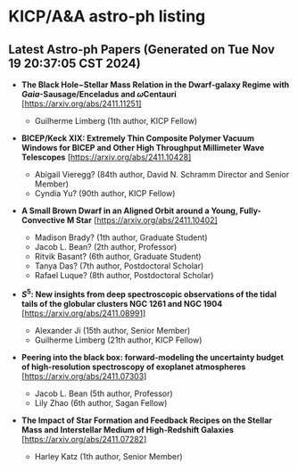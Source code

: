 # KICP/A&A astro-ph listing

## Latest Astro-ph Papers (Generated on Tue Nov 19 20:37:05 CST 2024)

- **The Black Hole$-$Stellar Mass Relation in the Dwarf-galaxy Regime with $Gaia$-Sausage/Enceladus and $\omega$Centauri**
[https://arxiv.org/abs/2411.11251]
  + Guilherme Limberg (1th author, KICP Fellow)

- **BICEP/Keck XIX: Extremely Thin Composite Polymer Vacuum Windows for BICEP and Other High Throughput Millimeter Wave Telescopes**
[https://arxiv.org/abs/2411.10428]
  + Abigail Vieregg? (84th author, David N. Schramm Director and Senior Member)
  + Cyndia Yu? (90th author, KICP Fellow)

- **A Small Brown Dwarf in an Aligned Orbit around a Young, Fully-Convective M Star**
[https://arxiv.org/abs/2411.10402]
  + Madison Brady? (1th author, Graduate Student)
  + Jacob L. Bean? (2th author, Professor)
  + Ritvik Basant? (6th author, Graduate Student)
  + Tanya Das? (7th author, Postdoctoral Scholar)
  + Rafael Luque? (8th author, Postdoctoral Scholar)

- **$S^5$: New insights from deep spectroscopic observations of the tidal tails of the globular clusters NGC 1261 and NGC 1904**
[https://arxiv.org/abs/2411.08991]
  + Alexander Ji (15th author, Senior Member)
  + Guilherme Limberg (21th author, KICP Fellow)

- **Peering into the black box: forward-modeling the uncertainty budget of high-resolution spectroscopy of exoplanet atmospheres**
[https://arxiv.org/abs/2411.07303]
  + Jacob L. Bean (5th author, Professor)
  + Lily Zhao (6th author, Sagan Fellow)

- **The Impact of Star Formation and Feedback Recipes on the Stellar Mass and Interstellar Medium of High-Redshift Galaxies**
[https://arxiv.org/abs/2411.07282]
  + Harley Katz (1th author, Senior Member)

